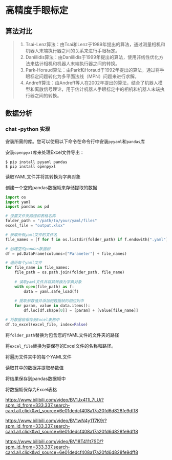 # 高精度手眼标定

## 算法对比

>
>
>1. Tsai-Lenz算法：由Tsai和Lenz于1989年提出的算法，通过测量相机和机器人末端执行器之间的关系来进行手眼标定。
>2. Daniilidis算法：由Daniilidis于1999年提出的算法，使用非线性优化方法来估计相机和机器人末端执行器之间的转换。
>3. Park-Horaud算法：由Park和Horaud于1992年提出的算法，通过将手眼标定问题转化为多平面法线（MPN）问题来进行求解。
>4. Andreff算法：由Andreff等人在2002年提出的算法，结合了机器人模型和离散信号理论，用于估计机器人手眼标定中的相机和机器人末端执行器之间的转换。

## 数据分析

###  chat -python 实现

安装所需的库。您可以使用以下命令在命令行中安装`pyyaml`和`pandas`库

安装`openpyxl`库来处理Excel文件导出：

```shell
$ pip install pyyaml pandas
$ pip install openpyxl
```

读取YAML文件并将其转换为字典对象

创建一个空的pandas数据帧来存储提取的数据

```python
import os
import yaml
import pandas as pd

# 设置文件夹路径和表格名称
folder_path = "/path/to/your/yaml/files"
excel_file = "output.xlsx"

# 获取所有yaml文件的文件名
file_names = [f for f in os.listdir(folder_path) if f.endswith(".yaml")]

# 创建空的pandas数据帧
df = pd.DataFrame(columns=["Parameter"] + file_names)

# 遍历每个yaml文件
for file_name in file_names:
    file_path = os.path.join(folder_path, file_name)
    
    # 读取yaml文件并将其转换为字典对象
    with open(file_path) as f:
        data = yaml.safe_load(f)
    
    # 提取参数值并添加到数据帧的相应列中
    for param, value in data.items():
        df.loc[df.shape[0]] = [param] + [value[file_name]]

# 将数据帧保存到Excel表格中
df.to_excel(excel_file, index=False)
```



将`folder_path`替换为包含您的YAML文件的文件夹的路径

将`excel_file`替换为要保存的Excel文件的名称和路径。

将遍历文件夹中的每个YAML文件

读取其中的数据并提取参数值

将结果保存到pandas数据帧中

将数据帧保存为Excel表格





https://www.bilibili.com/video/BV1Jx411L7LU/?spm_id_from=333.337.search-card.all.click&vd_source=6e01dedcf408a17a20fd6d828fe9dff8

https://www.bilibili.com/video/BV1wN4y1T7K9/?spm_id_from=333.337.search-card.all.click&vd_source=6e01dedcf408a17a20fd6d828fe9dff8

https://www.bilibili.com/video/BV18T411t7SD/?spm_id_from=333.337.search-card.all.click&vd_source=6e01dedcf408a17a20fd6d828fe9dff8